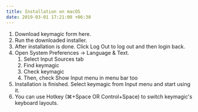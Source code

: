 ```yaml
---
title: Installation on macOS
date: 2019-03-01 17:21:00 +06:30
---
```


1. Download keymagic form here.
2. Run the downloaded installer.
3. After installation is done. Click Log Out to log out and then login back.
4. Open System Preferences -> Language & Text.
   1. Select Input Sources tab
   2. Find keymagic
   3. Check keymagic
   4. Then, check Show Input menu in menu bar too
5. Installation is finished. Select keymagic from Input menu and start using it.
6. You can use Hotkey (⌘+Space OR Control+Space) to switch keymagic's keyboard layouts.